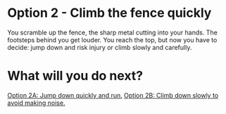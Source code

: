 # Option 2 - Climb the fence quickly
You scramble up the fence, the sharp metal cutting into your hands. The footsteps behind you get louder. You reach the top, but now you have to decide: jump down and risk injury or climb slowly and carefully.


# What will you do next?

[Option 2A: Jump down quickly and run.](./option2A.md)
[Option 2B: Climb down slowly to avoid making noise.](./Option2B.md)
